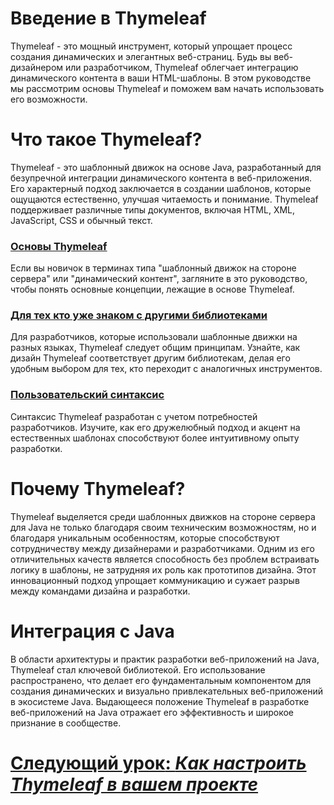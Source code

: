 # Введение в Thymeleaf

Thymeleaf - это мощный инструмент, который упрощает процесс создания динамических и элегантных веб-страниц. Будь вы веб-дизайнером или разработчиком, Thymeleaf облегчает интеграцию динамического контента в ваши HTML-шаблоны. В этом руководстве мы рассмотрим основы Thymeleaf и поможем вам начать использовать его возможности.

# Что такое Thymeleaf?

Thymeleaf - это шаблонный движок на основе Java, разработанный для безупречной интеграции динамического контента в веб-приложения. Его характерный подход заключается в создании шаблонов, которые ощущаются естественно, улучшая читаемость и понимание. Thymeleaf поддерживает различные типы документов, включая HTML, XML, JavaScript, CSS и обычный текст.
### [Основы Thymeleaf](thymeleaf-basics.md)
Если вы новичок в терминах типа "шаблонный движок на стороне сервера" или "динамический контент", загляните в это руководство, чтобы понять основные концепции, лежащие в основе Thymeleaf.
### [Для тех кто уже знаком с другими библиотеками](#familiarity-with-libraries)
Для разработчиков, которые использовали шаблонные движки на разных языках, Thymeleaf следует общим принципам. Узнайте, как дизайн Thymeleaf соответствует другим библиотекам, делая его удобным выбором для тех, кто переходит с аналогичных инструментов.
### [Пользовательский синтаксис](#user-friendly-syntax)
Синтаксис Thymeleaf разработан с учетом потребностей разработчиков. Изучите, как его дружелюбный подход и акцент на естественных шаблонах способствуют более интуитивному опыту разработки.

# Почему Thymeleaf?

Thymeleaf выделяется среди шаблонных движков на стороне сервера для Java не только благодаря своим техническим возможностям, но и благодаря уникальным особенностям, которые способствуют сотрудничеству между дизайнерами и разработчиками. Одним из его отличительных качеств является способность без проблем встраивать логику в шаблоны, не затрудняя их роль как прототипов дизайна. Этот инновационный подход упрощает коммуникацию и сужает разрыв между командами дизайна и разработки.

# Интеграция с Java

В области архитектуры и практик разработки веб-приложений на Java, Thymeleaf стал ключевой библиотекой. Его использование распространено, что делает его фундаментальным компонентом для создания динамических и визуально привлекательных веб-приложений в экосистеме Java. Выдающееся положение Thymeleaf в разработке веб-приложений на Java отражает его эффективность и широкое признание в сообществе.

# [**Следующий урок**: *Как настроить Thymeleaf в вашем проекте*](set-up-thymeleaf.md)
